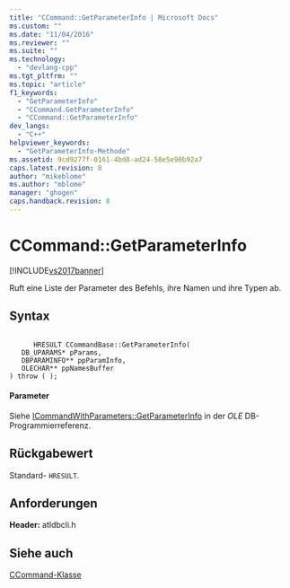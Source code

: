 ```yaml
---
title: "CCommand::GetParameterInfo | Microsoft Docs"
ms.custom: ""
ms.date: "11/04/2016"
ms.reviewer: ""
ms.suite: ""
ms.technology: 
  - "devlang-cpp"
ms.tgt_pltfrm: ""
ms.topic: "article"
f1_keywords: 
  - "GetParameterInfo"
  - "CCommand.GetParameterInfo"
  - "CCommand::GetParameterInfo"
dev_langs: 
  - "C++"
helpviewer_keywords: 
  - "GetParameterInfo-Methode"
ms.assetid: 9cd9277f-0161-4bd8-ad24-58e5e90b92a7
caps.latest.revision: 8
author: "mikeblome"
ms.author: "mblome"
manager: "ghogen"
caps.handback.revision: 8
---
```

# CCommand::GetParameterInfo
[!INCLUDE[vs2017banner](../../assembler/inline/includes/vs2017banner.md)]

Ruft eine Liste der Parameter des Befehls, ihre Namen und ihre Typen ab.  
  
## Syntax  
  
```  
  
      HRESULT CCommandBase::GetParameterInfo(  
   DB_UPARAMS* pParams,  
   DBPARAMINFO** ppParamInfo,  
   OLECHAR** ppNamesBuffer   
) throw ( );  
```  
  
#### Parameter  
 Siehe [ICommandWithParameters::GetParameterInfo](https://msdn.microsoft.com/en-us/library/ms714917.aspx) in der *OLE* DB\-Programmierreferenz.  
  
## Rückgabewert  
 Standard\- `HRESULT`.  
  
## Anforderungen  
 **Header:** atldbcli.h  
  
## Siehe auch  
 [CCommand\-Klasse](../../data/oledb/ccommand-class.md)
